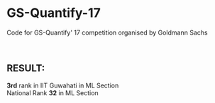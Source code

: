 # GS-Quantify-17
Code for GS-Quantify' 17 competition organised by Goldmann Sachs  

<br/>
  
## RESULT: 
**3rd** rank in IIT Guwahati in ML Section  
National Rank **32** in ML Section 

